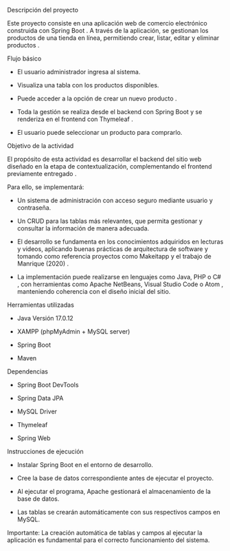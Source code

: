 Descripción del proyecto

Este proyecto consiste en una aplicación web de comercio electrónico construida con Spring Boot .
A través de la aplicación, se gestionan los productos de una tienda en línea, permitiendo crear, listar, editar y eliminar productos .

Flujo básico

- El usuario administrador ingresa al sistema.

- Visualiza una tabla con los productos disponibles.

- Puede acceder a la opción de crear un nuevo producto .

- Toda la gestión se realiza desde el backend con Spring Boot y se renderiza en el frontend con Thymeleaf .

- El usuario puede seleccionar un producto para comprarlo.

Objetivo de la actividad

El propósito de esta actividad es desarrollar el backend del sitio web diseñado en la etapa de contextualización, complementando el frontend previamente entregado .

Para ello, se implementará:

- Un sistema de administración con acceso seguro mediante usuario y contraseña.

- Un CRUD para las tablas más relevantes, que permita gestionar y consultar la información de manera adecuada.

- El desarrollo se fundamenta en los conocimientos adquiridos en lecturas y videos, aplicando buenas prácticas de arquitectura de software y tomando como referencia proyectos como Makeitapp y el trabajo de Manrique (2020) .

- La implementación puede realizarse en lenguajes como Java, PHP o C# , con herramientas como Apache NetBeans, Visual Studio Code o Atom , manteniendo coherencia con el diseño inicial del sitio.

Herramientas utilizadas

- Java Versión 17.0.12

- XAMPP (phpMyAdmin + MySQL server)

- Spring Boot

- Maven

Dependencias

- Spring Boot DevTools

- Spring Data JPA

- MySQL Driver

- Thymeleaf

- Spring Web

Instrucciones de ejecución

- Instalar Spring Boot en el entorno de desarrollo.

- Cree la base de datos correspondiente antes de ejecutar el proyecto.

- Al ejecutar el programa, Apache gestionará el almacenamiento de la base de datos.

- Las tablas se crearán automáticamente con sus respectivos campos en MySQL.

Importante: La creación automática de tablas y campos al ejecutar la aplicación es fundamental para el correcto funcionamiento del sistema.
